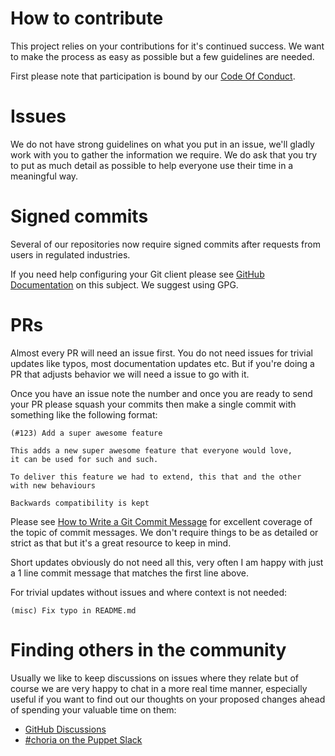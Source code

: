 # How to contribute

This project relies on your contributions for it's continued success.  We want to make the process as easy as possible but a few guidelines are needed.

First please note that participation is bound by our [Code Of Conduct](CODE_OF_CONDUCT.md).

# Issues

We do not have strong guidelines on what you put in an issue, we'll gladly work with you to gather the information we require. We do ask that you try to put as much detail as possible to help everyone use their time in a meaningful way.

# Signed commits

Several of our repositories now require signed commits after requests from users in regulated industries.

If you need help configuring your Git client please see [GitHub Documentation](https://docs.github.com/en/authentication/managing-commit-signature-verification/about-commit-signature-verification) on this subject.  We suggest using GPG.

# PRs

Almost every PR will need an issue first.  You do not need issues for trivial updates like typos, most documentation updates etc.  But if you're doing a PR that adjusts behavior we will need a issue to go with it.

Once you have an issue note the number and once you are ready to send your PR please squash your commits then make a single commit with something like the following format:

```
(#123) Add a super awesome feature

This adds a new super awesome feature that everyone would love,
it can be used for such and such.

To deliver this feature we had to extend, this that and the other
with new behaviours

Backwards compatibility is kept
```

Please see [How to Write a Git Commit Message](https://chris.beams.io/posts/git-commit/) for excellent coverage of the topic of commit messages.  We don't require things to be as detailed or strict as that but it's a great resource to keep in mind.

Short updates obviously do not need all this, very often I am happy with just a 1 line commit message that matches the first line above.

For trivial updates without issues and where context is not needed:

```
(misc) Fix typo in README.md
```

# Finding others in the community

Usually we like to keep discussions on issues where they relate but of course we are very happy to chat in a more real time manner, especially useful if you want to find out our thoughts on your proposed changes ahead of spending your valuable time on them:

 * [GitHub Discussions](https://github.com/choria-io/general/discussions)
 * [#choria on the Puppet Slack](http://slack.puppet.com/)
